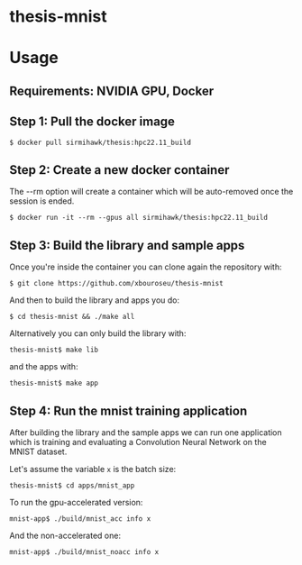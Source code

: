 # thesis-mnist

# Usage
## Requirements: NVIDIA GPU, Docker

## Step 1: Pull the docker image
```
$ docker pull sirmihawk/thesis:hpc22.11_build
```

## Step 2: Create a new docker container
The --rm option will create a container which will be auto-removed once the session is ended.

```
$ docker run -it --rm --gpus all sirmihawk/thesis:hpc22.11_build
```

## Step 3: Build the library and sample apps
Once you're inside the container you can clone again the repository with:
```
$ git clone https://github.com/xbouroseu/thesis-mnist 
```
And then to build the library and apps you do:
```
$ cd thesis-mnist && ./make all
```

Alternatively you can only build the library with:
```
thesis-mnist$ make lib
``` 

and the apps with:
```
thesis-mnist$ make app
```

## Step 4: Run the mnist training application
After building the library and the sample apps we can run one application which is training and evaluating a Convolution Neural Network on the MNIST dataset.

Let's assume the variable `x` is the batch size:

```
thesis-mnist$ cd apps/mnist_app
```

To run the gpu-accelerated version:
```
mnist-app$ ./build/mnist_acc info x
```

And the non-accelerated one:
```
mnist-app$ ./build/mnist_noacc info x
```